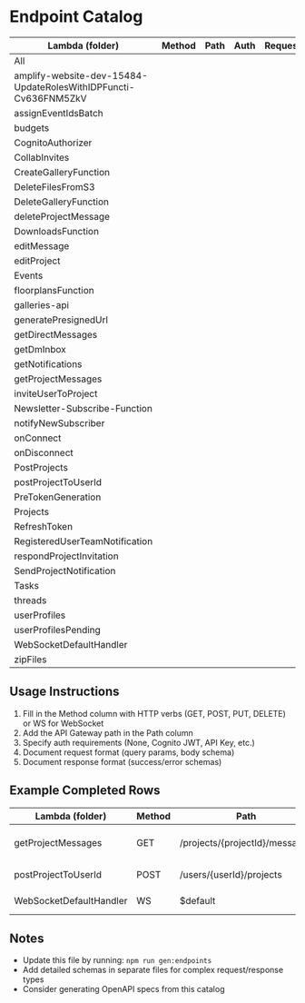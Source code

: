 # Endpoint Catalog

| Lambda (folder) | Method | Path | Auth | Request | Response |
|---|---|---|---|---|---|
| All |  |  |  |  |  |
| amplify-website-dev-15484-UpdateRolesWithIDPFuncti-Cv636FNM5ZkV |  |  |  |  |  |
| assignEventIdsBatch |  |  |  |  |  |
| budgets |  |  |  |  |  |
| CognitoAuthorizer |  |  |  |  |  |
| CollabInvites |  |  |  |  |  |
| CreateGalleryFunction |  |  |  |  |  |
| DeleteFilesFromS3 |  |  |  |  |  |
| DeleteGalleryFunction |  |  |  |  |  |
| deleteProjectMessage |  |  |  |  |  |
| DownloadsFunction |  |  |  |  |  |
| editMessage |  |  |  |  |  |
| editProject |  |  |  |  |  |
| Events |  |  |  |  |  |
| floorplansFunction |  |  |  |  |  |
| galleries-api |  |  |  |  |  |
| generatePresignedUrl |  |  |  |  |  |
| getDirectMessages |  |  |  |  |  |
| getDmInbox |  |  |  |  |  |
| getNotifications |  |  |  |  |  |
| getProjectMessages |  |  |  |  |  |
| inviteUserToProject |  |  |  |  |  |
| Newsletter-Subscribe-Function |  |  |  |  |  |
| notifyNewSubscriber |  |  |  |  |  |
| onConnect |  |  |  |  |  |
| onDisconnect |  |  |  |  |  |
| PostProjects |  |  |  |  |  |
| postProjectToUserId |  |  |  |  |  |
| PreTokenGeneration |  |  |  |  |  |
| Projects |  |  |  |  |  |
| RefreshToken |  |  |  |  |  |
| RegisteredUserTeamNotification |  |  |  |  |  |
| respondProjectInvitation |  |  |  |  |  |
| SendProjectNotification |  |  |  |  |  |
| Tasks |  |  |  |  |  |
| threads |  |  |  |  |  |
| userProfiles |  |  |  |  |  |
| userProfilesPending |  |  |  |  |  |
| WebSocketDefaultHandler |  |  |  |  |  |
| zipFiles |  |  |  |  |  |

## Usage Instructions

1. Fill in the Method column with HTTP verbs (GET, POST, PUT, DELETE) or WS for WebSocket
2. Add the API Gateway path in the Path column  
3. Specify auth requirements (None, Cognito JWT, API Key, etc.)
4. Document request format (query params, body schema)
5. Document response format (success/error schemas)

## Example Completed Rows

| Lambda (folder) | Method | Path | Auth | Request | Response |
|---|---|---|---|---|---|
| getProjectMessages | GET | /projects/{projectId}/messages | Cognito JWT | query: {cursor?, limit?} | {items: Message[], nextCursor?} |
| postProjectToUserId | POST | /users/{userId}/projects | Cognito JWT | {projectId, role} | {ok: true} |
| WebSocketDefaultHandler | WS | $default | API GW WS | {action, ...payload} | {ack: true} |

## Notes

- Update this file by running: `npm run gen:endpoints`
- Add detailed schemas in separate files for complex request/response types
- Consider generating OpenAPI specs from this catalog
